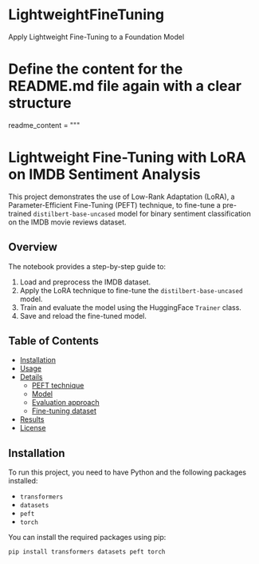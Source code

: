 # LightweightFineTuning
Apply Lightweight Fine-Tuning to a Foundation Model


# Define the content for the README.md file again with a clear structure
readme_content = """
# Lightweight Fine-Tuning with LoRA on IMDB Sentiment Analysis

This project demonstrates the use of Low-Rank Adaptation (LoRA), a Parameter-Efficient Fine-Tuning (PEFT) technique, to fine-tune a pre-trained `distilbert-base-uncased` model for binary sentiment classification on the IMDB movie reviews dataset. 

## Overview

The notebook provides a step-by-step guide to:
1. Load and preprocess the IMDB dataset.
2. Apply the LoRA technique to fine-tune the `distilbert-base-uncased` model.
3. Train and evaluate the model using the HuggingFace `Trainer` class.
4. Save and reload the fine-tuned model.

## Table of Contents

- [Installation](#installation)
- [Usage](#usage)
- [Details](#details)
  - [PEFT technique](#peft-technique)
  - [Model](#model)
  - [Evaluation approach](#evaluation-approach)
  - [Fine-tuning dataset](#fine-tuning-dataset)
- [Results](#results)
- [License](#license)

## Installation

To run this project, you need to have Python and the following packages installed:

- `transformers`
- `datasets`
- `peft`
- `torch`

You can install the required packages using pip:

```bash
pip install transformers datasets peft torch
